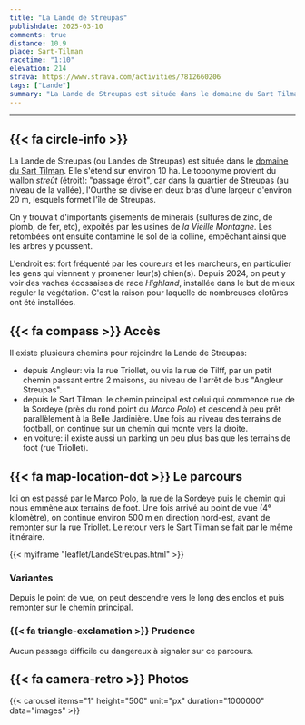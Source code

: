 ```yaml
---
title: "La Lande de Streupas"
publishdate: 2025-03-10
comments: true
distance: 10.9
place: Sart-Tilman
racetime: "1:10"
elevation: 214	
strava: https://www.strava.com/activities/7812660206
tags: ["Lande"]
summary: "La Lande de Streupas est située dans le domaine du Sart Tilman et s'étend sur environ 10 ha. On y trouvait d'importants gisements de minerais."
---
```


---------------------------

## {{< fa circle-info >}}

La Lande de Streupas (ou Landes de Streupas) est située dans le [domaine du Sart Tilman](https://biodiversite.wallonie.be/fr/248-domaine-du-sart-tilman.html?IDD=251660995&IDC=1881). Elle s'étend sur environ 10 ha. Le toponyme provient du wallon _streût_ (étroit): "passage étroit", car dans la quartier de Streupas (au niveau de la vallée), l'Ourthe se divise en deux bras d'une largeur d'environ 20 m, lesquels formet l'île de Streupas. 

On y trouvait d'importants gisements de minerais (sulfures de zinc, de plomb, de fer, etc), expoités par les usines de _la Vieille Montagne_. Les retombées ont ensuite contaminé le sol de la colline, empêchant ainsi que les arbres y poussent.

L'endroit est fort fréquenté par les coureurs et les marcheurs, en particulier les gens qui viennent y promener leur(s) chien(s). Depuis 2024, on peut y voir des vaches écossaises de race _Highland_, installée dans le but de mieux réguler la végétation. C'est la raison pour laquelle de nombreuses clotûres ont été installées.

## {{< fa compass >}} Accès

Il existe plusieurs chemins pour rejoindre la Lande de Streupas:
- depuis Angleur: via la rue Triollet, ou via la rue de Tilff, par un petit chemin passant entre 2 maisons, au niveau de l'arrêt de bus "Angleur Streupas".
- depuis le Sart Tilman: le chemin principal est celui qui commence rue de la Sordeye (près du rond point du _Marco Polo_) et descend à peu prêt parallèlement à la Belle Jardinière. Une fois au niveau des terrains de football, on continue sur un chemin qui monte vers la droite.
- en voiture: il existe aussi un parking un peu plus bas que les terrains de foot (rue Triollet).

## {{< fa map-location-dot >}} Le parcours

Ici on est passé par le Marco Polo, la rue de la Sordeye puis le chemin qui nous emmène aux terrains de foot. Une fois arrivé au point de vue (4° kilomètre), on continue environ 500 m en direction nord-est, avant de remonter sur la rue Triollet. Le retour vers le Sart Tilman se fait par le même itinéraire.

{{< myiframe "leaflet/LandeStreupas.html" >}}

### Variantes

Depuis le point de vue, on peut descendre vers le long des enclos et puis remonter sur le chemin principal. 

### {{< fa triangle-exclamation >}} Prudence

Aucun passage difficile ou dangereux à signaler sur ce parcours.

## {{< fa camera-retro >}} Photos

{{< carousel items="1" height="500" unit="px" duration="1000000" data="images" >}}



